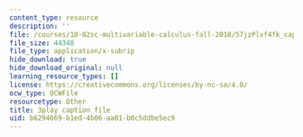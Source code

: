 ```yaml
---
content_type: resource
description: ''
file: /courses/18-02sc-multivariable-calculus-fall-2010/57jzPlxf4fk_captions.vtt
file_size: 44348
file_type: application/x-subrip
hide_download: true
hide_download_original: null
learning_resource_types: []
license: https://creativecommons.org/licenses/by-nc-sa/4.0/
ocw_type: OCWFile
resourcetype: Other
title: 3play caption file
uid: b6294669-b1ed-4b06-aa01-b0c5ddbe5ec9
---
```

